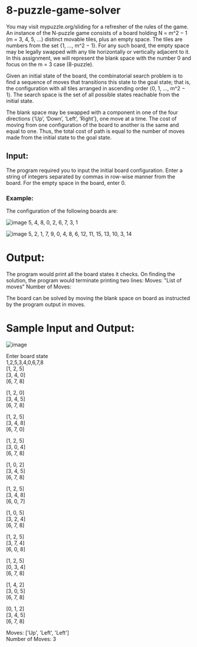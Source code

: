 # 8-puzzle-game-solver
You may visit mypuzzle.org/sliding for a refresher of the rules of the game.
An instance of the N-puzzle game consists of a board holding N = m^2 − 1 (m = 3, 4, 5, ...) distinct movable tiles, plus an empty space. The tiles are numbers from the set {1, …, m^2 − 1}. For any such board, the empty space may be legally swapped with any tile horizontally or vertically adjacent to it. In this assignment, we will represent the blank space with the number 0 and focus on the m = 3 case (8-puzzle).

Given an initial state of the board, the combinatorial search problem is to find a sequence of moves that transitions this state to the goal state; that is, the configuration with all tiles arranged in ascending order ⟨0, 1, …, m^2 − 1⟩. The search space is the set of all possible states reachable from the initial state.

The blank space may be swapped with a component in one of the four directions {‘Up’, ‘Down’, ‘Left’, ‘Right’}, one move at a time. The cost of moving from one configuration of the board to another is the same and equal to one. Thus, the total cost of path is equal to the number of moves made from the initial state to the goal state.

## Input:
The program required you to input the initial board configuration.
Enter a string of integers separated by commas in row-wise manner from the board.
For the empty space in the board, enter 0.
### Example:
The configuration of the following boards are:

![image](https://user-images.githubusercontent.com/46916990/78760160-5c62e480-799e-11ea-8268-738f8c680555.png)
5, 4, 8, 0, 2, 6, 7, 3, 1

![image](https://user-images.githubusercontent.com/46916990/78762198-33901e80-79a1-11ea-993f-99a3986598dd.png)
5, 2, 1, 7, 9, 0, 4, 8, 6, 12, 11, 15, 13, 10, 3, 14

# Output:
The program would print all the board states it checks. On finding the solution, the program would terminate printing two lines:
Moves: "List of moves"
Number of Moves: 

The board can be solved by moving the blank space on board as instructed by the program output in moves.

# Sample Input and Output:
![image](https://user-images.githubusercontent.com/46916990/78764885-d1391d00-79a4-11ea-9c76-d0a783fa93a1.png)


Enter board state    
1,2,5,3,4,0,6,7,8   
[1, 2, 5]   
[3, 4, 0]   
[6, 7, 8]   
 
[1, 2, 0]   
[3, 4, 5]   
[6, 7, 8]   
 
[1, 2, 5]   
[3, 4, 8]   
[6, 7, 0]   
 
[1, 2, 5]   
[3, 0, 4]   
[6, 7, 8]   
 
[1, 0, 2]    
[3, 4, 5]    
[6, 7, 8]    
 
[1, 2, 5]    
[3, 4, 8]      
[6, 0, 7]   
 
[1, 0, 5]   
[3, 2, 4]    
[6, 7, 8]    
 
[1, 2, 5]    
[3, 7, 4]     
[6, 0, 8]    
 
[1, 2, 5]    
[0, 3, 4]   
[6, 7, 8]    
 
[1, 4, 2]    
[3, 0, 5]    
[6, 7, 8]    
 
[0, 1, 2]    
[3, 4, 5]    
[6, 7, 8]     
 
Moves: ['Up', 'Left', 'Left']   
Number of Moves: 3
